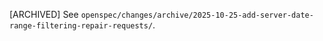 [ARCHIVED] See `openspec/changes/archive/2025-10-25-add-server-date-range-filtering-repair-requests/`.
